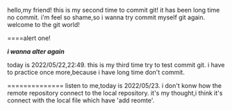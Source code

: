 hello,my friend!
this is my second time to commit git!
it has been long time no commit.
i'm feel so shame,so i wanna try commit myself git again.
welcome to the git world!


====alert one!

***i wanna alter again***

today is 2022/05/22,22:49.
this is my third time try to test commit git.
i have to practice once more,because i have long time don't commit.

==============
listen to me,today is 2022/05/23.
i don't konw how the remote repository connect to the local repository.
it's my thought,i think it's connect with the local file which have 'add reomte'.


